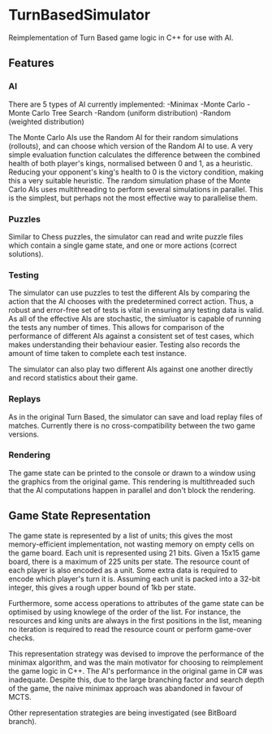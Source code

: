 # TurnBasedSimulator

Reimplementation of Turn Based game logic in C++ for use with AI.

## Features

### AI
There are 5 types of AI currently implemented:
-Minimax
-Monte Carlo
-Monte Carlo Tree Search
-Random (uniform distribution)
-Random (weighted distribution)

The Monte Carlo AIs use the Random AI for their random simulations (rollouts), and can choose which version of the Random AI to use.
A very simple evaluation function calculates the difference between the combined health of both player's kings, normalised between 0 and 1, as a heuristic. Reducing your opponent's king's health to 0 is the victory condition, making this a very suitable heuristic.
The random simulation phase of the Monte Carlo AIs uses multithreading to perform several simulations in parallel. This is the simplest, but perhaps not the most effective way to parallelise them.

### Puzzles
Similar to Chess puzzles, the simulator can read and write puzzle files which contain a single game state, and one or more actions (correct solutions).

### Testing
The simulator can use puzzles to test the different AIs by comparing the action that the AI chooses with the predetermined correct action.
Thus, a robust and error-free set of tests is vital in ensuring any testing data is valid.
As all of the effective AIs are stochastic, the simluator is capable of running the tests any number of times.
This allows for comparison of the performance of different AIs against a consistent set of test cases, which makes understanding their behaviour easier.
Testing also records the amount of time taken to complete each test instance.

The simulator can also play two different AIs against one another directly and record statistics about their game.

### Replays
As in the original Turn Based, the simulator can save and load replay files of matches. Currently there is no cross-compatibility between the two game versions.

### Rendering
The game state can be printed to the console or drawn to a window using the graphics from the original game. This rendering is multithreaded such that the AI computations happen in parallel and don't block the rendering.

## Game State Representation
The game state is represented by a list of units; this gives the most memory-efficient implementation, not wasting memory on empty cells on the game board.
Each unit is represented using 21 bits. 
Given a 15x15 game board, there is a maximum of 225 units per state. The resource count of each player is also encoded as a unit. Some extra data is required to encode which player's turn it is.
Assuming each unit is packed into a 32-bit integer, this gives a rough upper bound of 1kb per state.

Furthermore, some access operations to attributes of the game state can be optimised by using knowlege of the order of the list.
For instance, the resources and king units are always in the first positions in the list, meaning no iteration is required to read the resource count or perform game-over checks.

This representation strategy was devised to improve the performance of the minimax algorithm, and was the main motivator for choosing to reimplement the game logic in C++. The AI's performance in the original game in C# was inadequate.
Despite this, due to the large branching factor and search depth of the game, the naive minimax approach was abandoned in favour of MCTS.

Other representation strategies are being investigated (see BitBoard branch).

